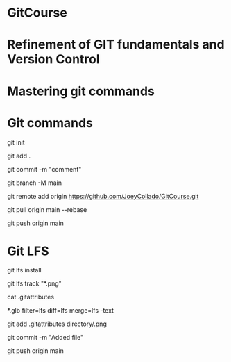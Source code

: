 # GitCourse
# Refinement of GIT fundamentals and Version Control
# Mastering git commands

# Git commands
git init

git add .

git commit -m "comment"

git branch -M main

git remote add origin https://github.com/JoeyCollado/GitCourse.git

git pull origin main --rebase

git push origin main

# Git LFS

git lfs install

git lfs track "*.png"

cat .gitattributes

*.glb filter=lfs diff=lfs merge=lfs -text

git add .gitattributes directory/.png

git commit -m "Added file"

git push origin main


